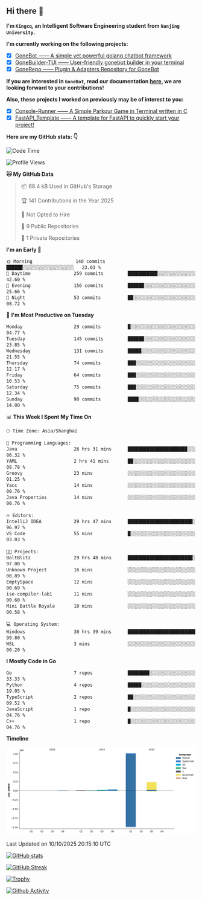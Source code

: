 ## Hi there 👋

**I'm `Kingcq`, an Intelligent Software Engineering student from `Nanjing University`.**

**I'm currently working on the following projects:**

- [x] [GoneBot —— A simple yet powerful golang chatbot framework](https://github.com/gonebot-dev/gonebot)
- [x] [GoneBuilder-TUI —— User-friendly gonebot builder in your terminal](https://github.com/gonebot-dev/gonebuilder-tui)
- [x] [GoneRepo —— Plugin & Adapters Repository for GoneBot](https://github.com/gonebot-dev/gonerepo)

**If you are interested in `GoneBot`, read our documentation [here](https://gonebot-dev.github.io/), we are looking forward to your contributions!**

**Also, these projects I worked on previously may be of interest to you:**

- [x] [Console-Runner —— A Simple Parkour Game in Terminal written in C](https://github.com/Kingcxp/Console-Runners)
- [x] [FastAPI_Template —— A template for FastAPI to quickly start your project!](https://github.com/Kingcxp/FastAPI_Template)

**Here are my GitHub stats: 👇**
<!--START_SECTION:waka-->
![Code Time](http://img.shields.io/badge/Code%20Time-1%2C923%20hrs%2022%20mins-blue)

![Profile Views](http://img.shields.io/badge/Profile%20Views-2-blue)

**🐱 My GitHub Data** 

> 📦 68.4 kB Used in GitHub's Storage 
 > 
> 🏆 141 Contributions in the Year 2025
 > 
> 🚫 Not Opted to Hire
 > 
> 📜 9 Public Repositories 
 > 
> 🔑 1 Private Repositories 
 > 
**I'm an Early 🐤** 

```text
🌞 Morning                140 commits         ██████░░░░░░░░░░░░░░░░░░░   23.03 % 
🌆 Daytime                259 commits         ███████████░░░░░░░░░░░░░░   42.60 % 
🌃 Evening                156 commits         ██████░░░░░░░░░░░░░░░░░░░   25.66 % 
🌙 Night                  53 commits          ██░░░░░░░░░░░░░░░░░░░░░░░   08.72 % 
```
📅 **I'm Most Productive on Tuesday** 

```text
Monday                   29 commits          █░░░░░░░░░░░░░░░░░░░░░░░░   04.77 % 
Tuesday                  145 commits         ██████░░░░░░░░░░░░░░░░░░░   23.85 % 
Wednesday                131 commits         █████░░░░░░░░░░░░░░░░░░░░   21.55 % 
Thursday                 74 commits          ███░░░░░░░░░░░░░░░░░░░░░░   12.17 % 
Friday                   64 commits          ███░░░░░░░░░░░░░░░░░░░░░░   10.53 % 
Saturday                 75 commits          ███░░░░░░░░░░░░░░░░░░░░░░   12.34 % 
Sunday                   90 commits          ████░░░░░░░░░░░░░░░░░░░░░   14.80 % 
```


📊 **This Week I Spent My Time On** 

```text
🕑︎ Time Zone: Asia/Shanghai

💬 Programming Languages: 
Java                     26 hrs 31 mins      ██████████████████████░░░   86.32 % 
YAML                     2 hrs 41 mins       ██░░░░░░░░░░░░░░░░░░░░░░░   08.78 % 
Groovy                   23 mins             ░░░░░░░░░░░░░░░░░░░░░░░░░   01.25 % 
Yacc                     14 mins             ░░░░░░░░░░░░░░░░░░░░░░░░░   00.76 % 
Java Properties          14 mins             ░░░░░░░░░░░░░░░░░░░░░░░░░   00.76 % 

🔥 Editors: 
IntelliJ IDEA            29 hrs 47 mins      ████████████████████████░   96.97 % 
VS Code                  55 mins             █░░░░░░░░░░░░░░░░░░░░░░░░   03.03 % 

🐱‍💻 Projects: 
BoltBlitz                29 hrs 48 mins      ████████████████████████░   97.00 % 
Unknown Project          16 mins             ░░░░░░░░░░░░░░░░░░░░░░░░░   00.89 % 
EmptySpace               12 mins             ░░░░░░░░░░░░░░░░░░░░░░░░░   00.69 % 
ise-compiler-lab1        11 mins             ░░░░░░░░░░░░░░░░░░░░░░░░░   00.60 % 
Mini Battle Royale       10 mins             ░░░░░░░░░░░░░░░░░░░░░░░░░   00.58 % 

💻 Operating System: 
Windows                  30 hrs 39 mins      █████████████████████████   99.80 % 
WSL                      3 mins              ░░░░░░░░░░░░░░░░░░░░░░░░░   00.20 % 
```

**I Mostly Code in Go** 

```text
Go                       7 repos             ████████░░░░░░░░░░░░░░░░░   33.33 % 
Python                   4 repos             █████░░░░░░░░░░░░░░░░░░░░   19.05 % 
TypeScript               2 repos             ██░░░░░░░░░░░░░░░░░░░░░░░   09.52 % 
JavaScript               1 repo              █░░░░░░░░░░░░░░░░░░░░░░░░   04.76 % 
C++                      1 repo              █░░░░░░░░░░░░░░░░░░░░░░░░   04.76 % 
```



**Timeline**

![Lines of Code chart](https://raw.githubusercontent.com/Kingcxp/Kingcxp/main/assets/bar_graph.png)


 Last Updated on 10/10/2025 20:15:10 UTC
<!--END_SECTION:waka-->

[![GitHub stats](https://github-readme-stats.vercel.app/api?username=Kingcxp&show_icons=true&count_private=true&theme=aura&hide_border=true&icon_color=FF4500&text_color=76EE00)](https://github.com/anuraghazra/github-readme-stats)    

[![GitHub Streak](https://github-readme-streak-stats.herokuapp.com/?user=Kingcxp&hide_border=true&theme=catppuccin-macchiato)](https://git.io/streak-stats)

[![Trophy](https://github-profile-trophy.vercel.app/?username=Kingcxp&theme=dracula)](https://github.com/ryo-ma/github-profile-trophy)

[![Github Activity](https://github-readme-activity-graph.vercel.app/graph?username=Kingcxp&theme=tokyo-night&hide_border=true)](https://github.com/ashutosh00710/github-readme-activity-graph)